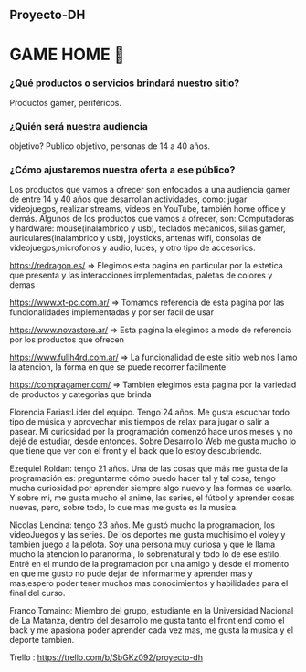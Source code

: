 ## Proyecto-DH 

# GAME HOME 🚀

### ¿Qué productos o servicios brindará nuestro sitio? 
  Productos gamer, periféricos.


### ¿Quién será nuestra audiencia
objetivo? 
  Publico objetivo, personas de 14 a 40 años.


### ¿Cómo ajustaremos nuestra oferta a ese público?

Los productos que vamos a ofrecer son enfocados a una audiencia gamer de entre 14 y 40 años que desarrollan actividades, como: jugar videojuegos, realizar streams, videos en YouTube, también home office y demás. Algunos de los productos que vamos a ofrecer, son: 
  Computadoras y hardware: mouse(inalambrico y usb), teclados mecanicos, sillas gamer, auriculares(inalambrico y usb), joysticks, antenas wifi, consolas de videojuegos,microfonos y audio, luces, y otro tipo de accesorios.


https://redragon.es/ => Elegimos esta pagina en particular por la estetica que presenta y las interacciones implementadas, paletas de colores y demas

https://www.xt-pc.com.ar/ => Tomamos referencia de esta pagina por las funcionalidades implementadas y por ser facil de usar

https://www.novastore.ar/ => Esta pagina la elegimos a modo de referencia por los productos que ofrecen

https://www.fullh4rd.com.ar/ => La funcionalidad de este sitio web nos llamo la atencion, la forma en que se puede recorrer facilmente

https://compragamer.com/ => Tambien elegimos esta pagina por la variedad de productos y categorias que brinda


Florencia Farias:Lider del equipo. Tengo 24 años. Me gusta escuchar todo tipo de música y aprovechar mis tiempos de relax para jugar o salir a pasear. Mi curiosidad por la programación comenzó hace unos meses y no dejé de estudiar, desde entonces. Sobre Desarrollo Web me gusta mucho lo que tiene que ver con el front y el back que lo estoy descubriendo.



Ezequiel Roldan: tengo 21 años. Una de las cosas  que más  me gusta de la programación es: preguntarme cómo puedo hacer tal y tal cosa, tengo mucha curiosidad por aprender siempre  algo nuevo y las formas de usarlo. Y sobre mi, me gusta mucho el anime, las series, el fútbol y aprender cosas nuevas, pero, sobre  todo, lo que mas me gusta es la musica.



Nicolas Lencina: tengo 23 años. Me gustó mucho la programacion, los videoJuegos y las series. De los deportes me gusta muchisimo el voley y tambien juego a la pelota. Soy una persona muy curiosa  y que le llama mucho la atencion lo paranormal, lo sobrenatural y todo lo de ese estilo. Entré en el mundo de la programacion por una amigo y desde el momento en que me gusto no pude dejar de informarme y aprender mas y mas,espero poder tener muchos mas conocimientos y habilidades para el final del curso.

Franco Tomaino: Miembro del grupo, estudiante en la Universidad Nacional de La Matanza, dentro del desarrollo me gusta tanto el front end como el back y me apasiona poder aprender cada vez mas, me gusta la musica y el deporte tambien.  

Trello : https://trello.com/b/SbGKz092/proyecto-dh

